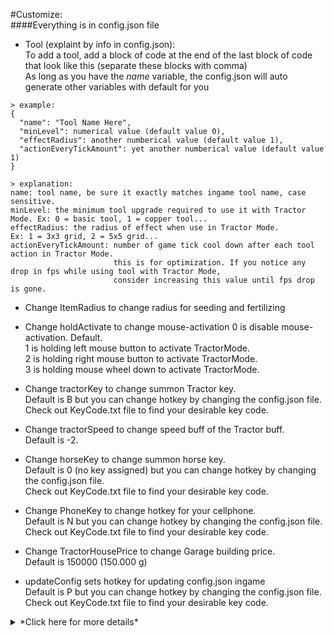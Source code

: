 #Customize:  
####Everything is in config.json file
+ Tool (explaint by info in config.json):  
To add a tool, add a block of code at the end of the last block of code that look like this (separate these blocks with comma)  
As long as you have the *name* variable, the config.json will auto generate other variables with default for you  
```
> example:
{
  "name": "Tool Name Here",
  "minLevel": numerical value (default value 0),
  "effectRadius": another numberical value (default value 1),
  "actionEveryTickAmount": yet another numberical value (default value 1)
}

> explanation:
name: tool name, be sure it exactly matches ingame tool name, case sensitive.
minLevel: the minimum tool upgrade required to use it with Tractor Mode. Ex: 0 = basic tool, 1 = copper tool...
effectRadius: the radius of effect when use in Tractor Mode.             Ex: 1 = 3x3 grid, 2 = 5x5 grid...
actionEveryTickAmount: number of game tick cool down after each tool action in Tractor Mode.
                       this is for optimization. If you notice any drop in fps while using tool with Tractor Mode,
                       consider increasing this value until fps drop is gone.
```

+ Change ItemRadius to change radius for seeding and fertilizing  

+ Change holdActivate to change mouse-activation
0 is disable mouse-activation. Default.  
1 is holding left mouse button to activate TractorMode.  
2 is holding right mouse button to activate TractorMode.  
3 is holding mouse wheel down to activate TractorMode.  

+ Change tractorKey to change summon Tractor key.  
Default is B but you can change hotkey by changing the config.json file.  
Check out KeyCode.txt file to find your desirable key code.   

+ Change tractorSpeed to change speed buff of the Tractor buff.  
Default is -2.  

+ Change horseKey to change summon horse key.  
Default is 0 (no key assigned) but you can change hotkey by changing the config.json file.  
Check out KeyCode.txt file to find your desirable key code.   

+ Change PhoneKey to change hotkey for your cellphone.  
Default is N but you can change hotkey by changing the config.json file.  
Check out KeyCode.txt file to find your desirable key code.   

+ Change TractorHousePrice to change Garage building price.  
Default is 150000 (150.000 g) 

+ updateConfig sets hotkey for updating config.json ingame  
Default is P but you can change hotkey by changing the config.json file.  
Check out KeyCode.txt file to find your desirable key code.   
<details><summary>*Click here for more details*</summary>
  updateConfig sets hotkey to make current config.json taking effect ingame.
  1. Make changes to config.json while playing, save it.
  2. Get ingame and press updateConfig hotkey. Now your config.json changes are live ingame.
</details>

